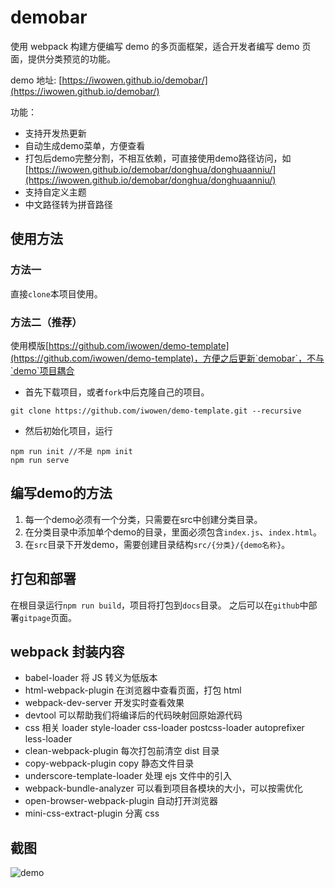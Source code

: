 # demobar

使用 webpack 构建方便编写 demo 的多页面框架，适合开发者编写 demo 页面，提供分类预览的功能。

demo 地址: [https://iwowen.github.io/demobar/](https://iwowen.github.io/demobar/)

功能：
- 支持开发热更新
- 自动生成demo菜单，方便查看
- 打包后demo完整分割，不相互依赖，可直接使用demo路径访问，如[https://iwowen.github.io/demobar/donghua/donghuaanniu/](https://iwowen.github.io/demobar/donghua/donghuaanniu/)
- 支持自定义主题
- 中文路径转为拼音路径

## 使用方法

### 方法一
直接`clone`本项目使用。

### 方法二（推荐）
使用模版[https://github.com/iwowen/demo-template](https://github.com/iwowen/demo-template)，方便之后更新`demobar`，不与`demo`项目耦合
- 首先下载项目，或者`fork`中后克隆自己的项目。
```shell
git clone https://github.com/iwowen/demo-template.git --recursive
```
- 然后初始化项目，运行

```shell
npm run init //不是 npm init
npm run serve
```

## 编写demo的方法

1. 每一个demo必须有一个分类，只需要在src中创建分类目录。
2. 在分类目录中添加单个demo的目录，里面必须包含`index.js`、`index.html`。
3. 在`src`目录下开发demo，需要创建目录结构`src/{分类}/{demo名称}`。

## 打包和部署

在根目录运行`npm run build`，项目将打包到`docs`目录。
之后可以在`github`中部署`gitpage`页面。

## webpack 封装内容

- babel-loader 将 JS 转义为低版本
- html-webpack-plugin 在浏览器中查看页面，打包 html
- webpack-dev-server 开发实时查看效果
- devtool 可以帮助我们将编译后的代码映射回原始源代码
- css 相关 loader style-loader css-loader postcss-loader autoprefixer less-loader
- clean-webpack-plugin 每次打包前清空 dist 目录
- copy-webpack-plugin copy 静态文件目录
- underscore-template-loader 处理 ejs 文件中的引入
- webpack-bundle-analyzer 可以看到项目各模块的大小，可以按需优化
- open-browser-webpack-plugin 自动打开浏览器
- mini-css-extract-plugin 分离 css

## 截图

![demo](https://raw.githubusercontent.com/iwowen/demobar/master/screenshot/20210107172645.jpg "demo主页")

